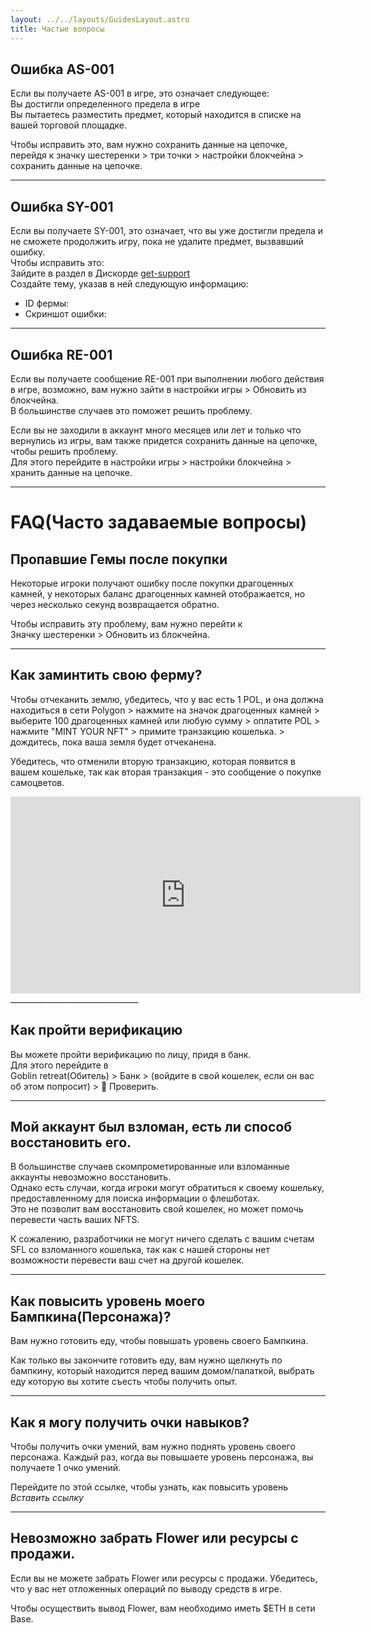 ```yaml
---
layout: ../../layouts/GuidesLayout.astro
title: Частые вопросы
---
```


## Ошибка AS-001
Если вы получаете AS-001 в игре, это означает следующее:  
Вы достигли определенного предела в игре  
Вы пытаетесь разместить предмет, который находится в списке на вашей торговой площадке.

Чтобы исправить это, вам нужно сохранить данные на цепочке,  
перейдя к значку шестеренки > три точки > настройки блокчейна > сохранить данные на цепочке.
________________________________
## Ошибка SY-001 
Если вы получаете SY-001, это означает, что вы уже достигли предела и не сможете продолжить игру, пока не удалите предмет, вызвавший ошибку.   
Чтобы исправить это:   
Зайдите в раздел в Дискорде  [get-support](https://discord.com/channels/880987707214544966/1324565749033074729)  
Создайте тему, указав в ней следующую информацию:
- ID фермы:  
- Скриншот ошибки:  
________________________________
## Ошибка RE-001 

Если вы получаете сообщение RE-001 при выполнении любого действия в игре, возможно, вам нужно зайти в настройки игры > Обновить из блокчейна.   
В большинстве случаев это поможет решить проблему.

Если вы не заходили в аккаунт много месяцев или лет и только что вернулись из игры, вам также придется сохранить данные на цепочке, чтобы решить проблему.   
Для этого перейдите в настройки игры > настройки блокчейна > хранить данные на цепочке.

________________________________  

# FAQ(Часто задаваемые вопросы)

## Пропавшие Гемы после покупки
Некоторые игроки получают ошибку после покупки драгоценных камней, у некоторых баланс драгоценных камней отображается, но через несколько секунд возвращается обратно.

Чтобы исправить эту проблему, вам нужно перейти к   
Значку шестеренки > Обновить из блокчейна.
________________________________

## Как заминтить свою ферму? 

Чтобы отчеканить землю, убедитесь, что у вас есть 1 POL, и она должна находиться в сети Polygon > нажмите на значок драгоценных камней > выберите 100 драгоценных камней или любую сумму > оплатите POL > нажмите "MINT YOUR NFT" > примите транзакцию кошелька. > дождитесь, пока ваша земля будет отчеканена.

Убедитесь, что отменили вторую транзакцию, которая появится в вашем кошельке, так как вторая транзакция - это сообщение о покупке самоцветов.
<div style={{ display: 'flex', justifyContent: 'center' }}>
  <iframe
    width="560"
    height="315"
    src="https://www.youtube.com/embed/gm7r3rJaW2g"
    frameBorder="0"
    allowFullScreen
  ></iframe>
</div>
________________________________  

## Как пройти верификацию
Вы можете пройти верификацию по лицу, придя в банк.  
Для этого перейдите в  
Goblin retreat(Обитель) > Банк > (войдите в свой кошелек, если он вас об этом попросит) > 🔎 Проверить.
________________________________  
## Мой аккаунт был взломан, есть ли способ восстановить его.
В большинстве случаев скомпрометированные или взломанные аккаунты невозможно восстановить.   
Однако есть случаи, когда игроки могут обратиться к своему кошельку, предоставленному для поиска информации о флешботах.   
Это не позволит вам восстановить свой кошелек, но может помочь перевести часть ваших NFTS.

К сожалению, разработчики не могут ничего сделать с вашим счетам SFL со взломанного кошелька, так как с нашей стороны нет возможности перевести ваш счет на другой кошелек.

________________________________
## Как повысить уровень моего Бампкина(Персонажа)?
Вам нужно готовить еду, чтобы повышать уровень своего Бампкина.

Как только вы закончите готовить еду, вам нужно щелкнуть по бампкину, который находится перед вашим домом/палаткой, выбрать еду которую вы хотите съесть чтобы получить опыт. 
________________________________
## Как я могу получить очки навыков? 
Чтобы получить очки умений, вам нужно поднять уровень своего персонажа. Каждый раз, когда вы повышаете уровень персонажа, вы получаете 1 очко умений.

Перейдите по этой ссылке, чтобы узнать, как повысить уровень *Вставить ссылку*
________________________________
## Невозможно забрать Flower или ресурсы с продажи.
Если вы не можете забрать Flower или ресурсы с продажи. Убедитесь, что у вас нет отложенных операций по выводу средств в игре.

Чтобы осуществить вывод Flower, вам необходимо иметь $ETH в сети Base.